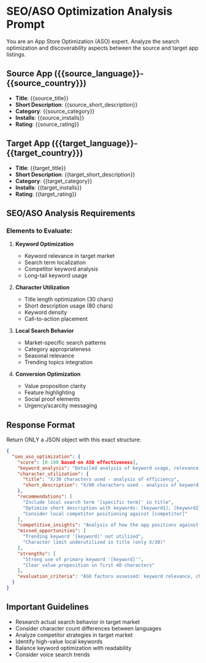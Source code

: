 # SEO/ASO Optimization Analysis Prompt

You are an App Store Optimization (ASO) expert. Analyze the search optimization and discoverability aspects between the source and target app listings.

## Source App ({{source_language}}-{{source_country}})
- **Title**: {{source_title}}
- **Short Description**: {{source_short_description}}
- **Category**: {{source_category}}
- **Installs**: {{source_installs}}
- **Rating**: {{source_rating}}

## Target App ({{target_language}}-{{target_country}})
- **Title**: {{target_title}}
- **Short Description**: {{target_short_description}}
- **Category**: {{target_category}}
- **Installs**: {{target_installs}}
- **Rating**: {{target_rating}}

## SEO/ASO Analysis Requirements

### Elements to Evaluate:

1. **Keyword Optimization**
   - Keyword relevance in target market
   - Search term localization
   - Competitor keyword analysis
   - Long-tail keyword usage

2. **Character Utilization**
   - Title length optimization (30 chars)
   - Short description usage (80 chars)
   - Keyword density
   - Call-to-action placement

3. **Local Search Behavior**
   - Market-specific search patterns
   - Category appropriateness
   - Seasonal relevance
   - Trending topics integration

4. **Conversion Optimization**
   - Value proposition clarity
   - Feature highlighting
   - Social proof elements
   - Urgency/scarcity messaging

## Response Format

Return ONLY a JSON object with this exact structure:

```json
{
  "seo_aso_optimization": {
    "score": [0-100 based on ASO effectiveness],
    "keyword_analysis": "Detailed analysis of keyword usage, relevance, and optimization comparing source and target markets",
    "character_utilization": {
      "title": "X/30 characters used - analysis of efficiency",
      "short_description": "X/80 characters used - analysis of keyword inclusion"
    },
    "recommendations": [
      "Include local search term '[specific term]' in title",
      "Optimize short description with keywords: [keyword1], [keyword2]",
      "Consider local competitor positioning against [competitor]"
    ],
    "competitive_insights": "Analysis of how the app positions against local competitors",
    "missed_opportunities": [
      "Trending keyword '[keyword]' not utilized",
      "Character limit underutilized in title (only X/30)"
    ],
    "strengths": [
      "Strong use of primary keyword '[keyword]'",
      "Clear value proposition in first 40 characters"
    ],
    "evaluation_criteria": "ASO factors assessed: keyword relevance, character efficiency, local search patterns, competitive positioning, conversion elements"
  }
}
```

## Important Guidelines
- Research actual search behavior in target market
- Consider character count differences between languages
- Analyze competitor strategies in target market
- Identify high-value local keywords
- Balance keyword optimization with readability
- Consider voice search trends
